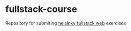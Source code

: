 # fullstack-course
Repository for submiting [helsinky fullstack web](https://www.helsinki.fi/en/admissions-and-education/open-university/multidisciplinary-themed-modules/full-stack) exercises
